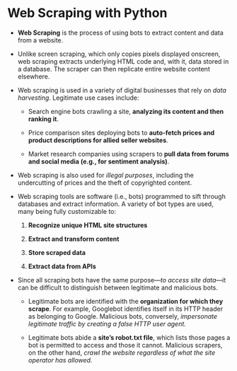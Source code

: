 # Web Scraping with Python

- **Web Scraping** is the process of using bots to extract content and data from a website.


- Unlike screen scraping, which only copies pixels displayed onscreen, web scraping extracts underlying HTML code and, with it, data stored in a database. The scraper can then replicate entire website content elsewhere.


- Web scraping is used in a variety of digital businesses that rely on *data harvesting*. Legitimate use cases include:

    - Search engine bots crawling a site, **analyzing its content and then ranking it**.
    
    - Price comparison sites deploying bots to **auto-fetch prices and product descriptions for allied seller websites**.
    
    - Market research companies using scrapers to **pull data from forums and social media (e.g., for sentiment analysis)**.
    
    
- Web scraping is also used for *illegal purposes*, including the undercutting of prices and the theft of copyrighted content.


- Web scraping tools are software (i.e., bots) programmed to sift through databases and extract information. A variety of bot types are used, many being fully customizable to:

    1. **Recognize unique HTML site structures**
    
    2. **Extract and transform content**
    
    3. **Store scraped data**
    
    4. **Extract data from APIs**

- Since all scraping bots have the same purpose—*to access site data*—it can be difficult to distinguish between legitimate and malicious bots.
    
    - Legitimate bots are identified with the **organization for which they scrape**. For example, Googlebot identifies itself in its HTTP header as belonging to Google. Malicious bots, conversely, *impersonate legitimate traffic by creating a false HTTP user agent.*
    
    - Legitimate bots abide a **site’s robot.txt file**, which lists those pages a bot is permitted to access and those it cannot. Malicious scrapers, on the other hand, *crawl the website regardless of what the site operator has allowed.*
